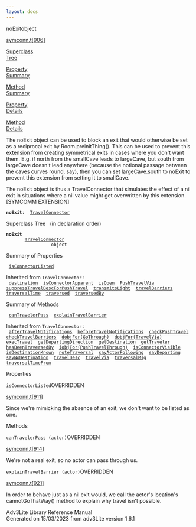 ```yaml
---
layout: docs
---
```

<span class="title">noExit</span><span class="type">object</span>

[symconn.t](../file/symconn.t.html)\[[906](../source/symconn.t.html#906)\]

[Superclass  
Tree](#_SuperClassTree_)

[Property  
Summary](#_PropSummary_)

[Method  
Summary](#_MethodSummary_)

[Property  
Details](#_Properties_)

[Method  
Details](#_Methods_)

<div class="fdesc">

The noExit object can be used to block an exit that would otherwise be
set as a reciprocal exit by Room.preinitThing(). This can be used to
prevent this extension from creating symmetrical exits in cases where
you don't want them. E.g. if north from the smallCave leads to
largeCave, but south from largeCave doesn't lead anywhere (because the
notional passage between the caves curves round, say), then you can set
largeCave.south to noExit to prevent this extension from setting it to
smallCave.

The noExit object is thus a TravelConnector that simulates the effect of
a nil exit in situations where a nil value might get overwritten by this
extension. \[SYMCOMM EXTENSION\]

**`noExit`**` :   `[`TravelConnector`](../object/TravelConnector.html)

</div>

<span id="_SuperClassTree_"></span>

<div class="mjhd">

<span class="hdln">Superclass Tree</span>   (in declaration order)

</div>

**`noExit`**  
`         `[`TravelConnector`](../object/TravelConnector.html)  
`                 object`  
<span id="_PropSummary_"></span>

<div class="mjhd">

<span class="hdln">Summary of Properties</span>  

</div>

` `[`isConnectorListed`](#isConnectorListed)`  `

Inherited from `TravelConnector` :  
` `[`destination`](../object/TravelConnector.html#destination)`  `[`isConnectorApparent`](../object/TravelConnector.html#isConnectorApparent)`  `[`isOpen`](../object/TravelConnector.html#isOpen)`  `[`PushTravelVia`](../object/TravelConnector.html#PushTravelVia)`  `[`suppressTravelDescForPushTravel`](../object/TravelConnector.html#suppressTravelDescForPushTravel)`  `[`transmitsLight`](../object/TravelConnector.html#transmitsLight)`  `[`travelBarriers`](../object/TravelConnector.html#travelBarriers)`  `[`traversalTime`](../object/TravelConnector.html#traversalTime)`  `[`traversed`](../object/TravelConnector.html#traversed)`  `[`traversedBy`](../object/TravelConnector.html#traversedBy)`  `

<span id="_MethodSummary_"></span>

<div class="mjhd">

<span class="hdln">Summary of Methods</span>  

</div>

` `[`canTravelerPass`](#canTravelerPass)`  `[`explainTravelBarrier`](#explainTravelBarrier)`  `

Inherited from `TravelConnector` :  
` `[`afterTravelNotifications`](../object/TravelConnector.html#afterTravelNotifications)`  `[`beforeTravelNotifications`](../object/TravelConnector.html#beforeTravelNotifications)`  `[`checkPushTravel`](../object/TravelConnector.html#checkPushTravel)`  `[`checkTravelBarriers`](../object/TravelConnector.html#checkTravelBarriers)`  `[`dobjFor(GoThrough)`](../object/TravelConnector.html#dobjFor(GoThrough))`  `[`dobjFor(TravelVia)`](../object/TravelConnector.html#dobjFor(TravelVia))`  `[`execTravel`](../object/TravelConnector.html#execTravel)`  `[`getDepartingDirection`](../object/TravelConnector.html#getDepartingDirection)`  `[`getDestination`](../object/TravelConnector.html#getDestination)`  `[`getTraveler`](../object/TravelConnector.html#getTraveler)`  `[`hasBeenTraversedBy`](../object/TravelConnector.html#hasBeenTraversedBy)`  `[`iobjFor(PushTravelThrough)`](../object/TravelConnector.html#iobjFor(PushTravelThrough))`  `[`isConnectorVisible`](../object/TravelConnector.html#isConnectorVisible)`  `[`isDestinationKnown`](../object/TravelConnector.html#isDestinationKnown)`  `[`noteTraversal`](../object/TravelConnector.html#noteTraversal)`  `[`sayActorFollowing`](../object/TravelConnector.html#sayActorFollowing)`  `[`sayDeparting`](../object/TravelConnector.html#sayDeparting)`  `[`sayNoDestination`](../object/TravelConnector.html#sayNoDestination)`  `[`travelDesc`](../object/TravelConnector.html#travelDesc)`  `[`travelVia`](../object/TravelConnector.html#travelVia)`  `[`traversalMsg`](../object/TravelConnector.html#traversalMsg)`  `[`traversalTimeFrom`](../object/TravelConnector.html#traversalTimeFrom)`  `

<span id="_Properties_"></span>

<div class="mjhd">

<span class="hdln">Properties</span>  

</div>

<span id="isConnectorListed"></span>

`isConnectorListed`<span class="rem">OVERRIDDEN</span>

[symconn.t](../file/symconn.t.html)\[[911](../source/symconn.t.html#911)\]

<div class="desc">

Since we're mimicking the absence of an exit, we don't want to be listed
as one.

</div>

<span id="_Methods_"></span>

<div class="mjhd">

<span class="hdln">Methods</span>  

</div>

<span id="canTravelerPass"></span>

`canTravelerPass (actor)`<span class="rem">OVERRIDDEN</span>

[symconn.t](../file/symconn.t.html)\[[914](../source/symconn.t.html#914)\]

<div class="desc">

We're not a real exit, so no actor can pass through us.

</div>

<span id="explainTravelBarrier"></span>

`explainTravelBarrier (actor)`<span class="rem">OVERRIDDEN</span>

[symconn.t](../file/symconn.t.html)\[[921](../source/symconn.t.html#921)\]

<div class="desc">

In order to behave just as a nil exit would, we call the actor's
location's cannotGoThatWay() method to explain why travel isn't
possible.

</div>

<div class="ftr">

Adv3Lite Library Reference Manual  
Generated on 15/03/2023 from adv3Lite version 1.6.1

</div>
